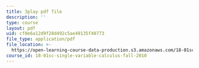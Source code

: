 ```yaml
---
title: 3play pdf file
description: ''
type: course
layout: pdf
uid: cf0e6a12d9f28d492c5ae49135f40773
file_type: application/pdf
file_location: >-
  https://open-learning-course-data-production.s3.amazonaws.com/18-01sc-single-variable-calculus-fall-2010/cf0e6a12d9f28d492c5ae49135f40773_YN7k_bXXggY.pdf
course_id: 18-01sc-single-variable-calculus-fall-2010
---
```

